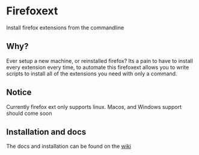 # Firefoxext
Install firefox extensions from the commandline

## Why?
Ever setup a new machine, or reinstalled firefox? Its a pain to have to install every extension every time, to automate this firefoxext allows you to write scripts to install all of the extensions you need with only a command.

## Notice
Currently firefox ext only supports linux. Macos, and Windows support should come soon

## Installation and docs
The docs and installation can be found on the [wiki](https://github.com/Interfiber/firefoxext/wiki)
